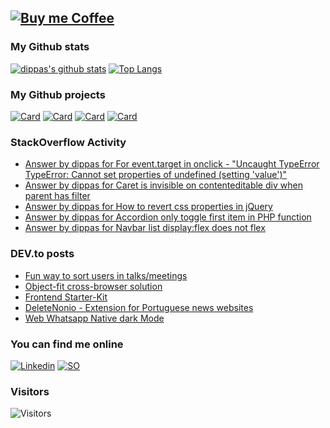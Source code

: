 [![Buy me Coffee](https://img.buymeacoffee.com/api/?url=aHR0cHM6Ly9pbWcuYnV5bWVhY29mZmVlLmNvbS9hcGkvP3VybD1hSFIwY0hNNkx5OWpaRzR1WW5WNWJXVmhZMjltWm1WbExtTnZiUzkxY0d4dllXUnpMM0J5YjJacGJHVmZjR2xqZEhWeVpYTXZNakF5TUM4d015OW1aalZrTXpBellUQTJPVGxpTXpsaE1XTTFaakE1WW1Fd016YzNOV0k1WXk1cWNHYz0mc2l6ZT0zMDAmbmFtZT1kaXBwYXM=&creator=dippas&is_creating=a%20frontend%20developer%20&design_code=1&design_color=%2379D6B5&slug=dippas)](https://www.buymeacoffee.com/dippas)
---

### My Github stats
[![dippas's github stats](https://github-readme-stats.vercel.app/api?username=dippas&show_icons=true&theme=dark)](https://github.com/dippas)
[![Top Langs](https://github-readme-stats.vercel.app/api/top-langs/?username=dippas&theme=dark&layout=compact&langs_count=6)](https://github.com/dippas)

### My Github projects
[![Card](https://github-readme-stats.vercel.app/api/pin/?username=dippas&repo=shuffler&theme=dark)](https://github.com/dippas/shuffler)
[![Card](https://github-readme-stats.vercel.app/api/pin/?username=dippas&repo=WebWhatsapp-Native-DarkMode&theme=dark)](https://github.com/dippas/WebWhatsapp-Native-DarkMode)
[![Card](https://github-readme-stats.vercel.app/api/pin/?username=dippas&repo=DeleteNonio&theme=dark)](https://github.com/dippas/deletenonio)
[![Card](https://github-readme-stats.vercel.app/api/pin/?username=dippas&repo=Frontend-Starterkit&theme=dark)](https://github.com/dippas/frontend-starterkit)

### StackOverflow Activity
<!-- STACKOVERFLOW:START -->
- [Answer by dippas for For event.target in onclick - &quot;Uncaught TypeError TypeError: Cannot set properties of undefined &lpar;setting &#39;value&#39;&rpar;&quot;](https://stackoverflow.com/questions/71543861/for-event-target-in-onclick-uncaught-typeerror-typeerror-cannot-set-properti/71543917#71543917)
- [Answer by dippas for Caret is invisible on contenteditable div when parent has filter](https://stackoverflow.com/questions/71382907/caret-is-invisible-on-contenteditable-div-when-parent-has-filter/71382955#71382955)
- [Answer by dippas for How to revert css properties in jQuery](https://stackoverflow.com/questions/70586259/how-to-revert-css-properties-in-jquery/70586328#70586328)
- [Answer by dippas for Accordion only toggle first item in PHP function](https://stackoverflow.com/questions/70480478/accordion-only-toggle-first-item-in-php-function/70480569#70480569)
- [Answer by dippas for Navbar list display:flex does not flex](https://stackoverflow.com/questions/70480234/navbar-list-displayflex-does-not-flex/70480259#70480259)
<!-- STACKOVERFLOW:END -->

### DEV.to posts
<!-- BLOG-POST-LIST:START -->
- [Fun way to sort users in talks/meetings](https://dev.to/dippas/fun-way-to-sort-how-people-will-start-talking-in-meetings-with-daily-quotes-to-boost-your-day-1epg)
- [Object-fit cross-browser solution](https://dev.to/dippas/object-fit-cross-browser-solution-44jb)
- [Frontend Starter-Kit](https://dev.to/dippas/frontend-starter-kit-1fok)
- [DeleteNonio - Extension for Portuguese news websites](https://dev.to/dippas/deletenonio-extension-for-portuguese-news-websites-259n)
- [Web Whatsapp Native dark Mode](https://dev.to/dippas/web-whatsapp-native-dark-mode-3baa)
<!-- BLOG-POST-LIST:END -->

### You can find me online
[![Linkedin](https://i.imgur.com/WsVT8IF.png)](https://www.linkedin.com/in/fabioserpa/)
[![SO](https://i.imgur.com/6wGKyEh.png)](https://stackoverflow.com/users/3448527/dippas)

### Visitors
![Visitors](https://visitor-badge.laobi.icu/badge?page_id=dippas.dippas)
